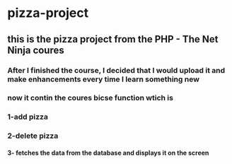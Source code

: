 # pizza-project
## this is the pizza project from the PHP - The Net Ninja coures 
### After I finished the course, I decided that I would upload it and make enhancements every time I learn something new 
### now it contin the coures bicse function wtich is 
### 1-add pizza 
### 2-delete pizza
#### 3- fetches the data from the database and displays it on the screen
